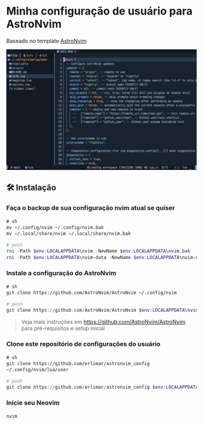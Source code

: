 # Minha configuração de usuário para AstroNvim

Baseado no template [AstroNvim](https://github.com/AstroNvim/AstroNvim)

![](assets/my_astronvim_screen.png)

## 🛠️ Instalação

### Faça o backup de sua configuração nvim atual se quiser

```shell
# sh
mv ~/.config/nvim ~/.config/nvim.bak
mv ~/.local/share/nvim ~/.local/share/nvim.bak
```
```powershell
# pwsh
rni -Path $env:LOCALAPPDATA\nvim -NewName $env:LOCALAPPDATA\nvim.bak
rni -Path $env:LOCALAPPDATA\nvim-data -NewName $env:LOCALAPPDATA\nvim-data.bak
```
### Instale a configuração do AstroNvim

```shell
# sh
git clone https://github.com/AstroNvim/AstroNvim ~/.config/nvim
```
```powershell
# pwsh
git clone https://github.com/AstroNvim/AstroNvim $env:LOCALAPPDATA\nvim
```

> Veja mais instruções em https://github.com/AstroNvim/AstroNvim para pré-requisitos e setup inicial

### Clone este repositório de configurações do usuário

```shell
# sh
git clone https://github.com/erlimar/astronvim_config ~/.config/nvim/lua/user
```
```powershell
# pwsh
git clone https://github.com/erlimar/astronvim_config $env:LOCALAPPDATA\nvim\lua\user
```

### Inicie seu Neovim

```shell
nvim
```
